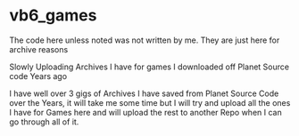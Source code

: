 # vb6_games

The code here unless noted was not written by me. They are just here for archive reasons

Slowly Uploading Archives I have for games I downloaded off Planet Source code Years ago

I have well over 3 gigs of Archives I have saved from Planet Source Code over the Years, it will
take me some time but I will try and upload all the ones I have for Games here and will upload the
rest to another Repo when I can go through all of it.

